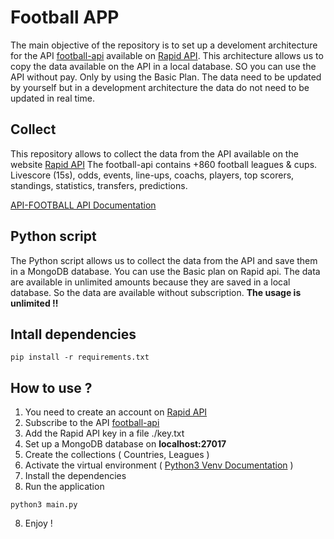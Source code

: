 # Football APP

The main objective of the repository is to set up a develoment architecture for the API [football-api](https://rapidapi.com/api-sports/api/api-football) available on [Rapid API](https://rapidapi.com/). This architecture allows us to copy the data available on the API in a local database. SO you can use the API without pay. Only by using the Basic Plan. The data need to be updated by yourself but in a development architecture the data do not need to be updated in real time. 

## Collect

This repository allows to collect the data from the API available on the website [Rapid API](https://rapidapi.com/api-sports/api/api-football)
The football-api contains +860 football leagues & cups. Livescore (15s), odds, events, line-ups, coachs, players, top scorers, standings, statistics, transfers, predictions.

[API-FOOTBALL API Documentation](https://www.api-football.com/documentation-v3)

## Python script

The Python script allows us to collect the data from the API and save them in a MongoDB database. You can use the Basic plan on Rapid api.
The data are available in unlimited amounts because they are saved in a local database. So the data are available without subscription. 
**The usage is unlimited !!**

## Intall dependencies

```
pip install -r requirements.txt
```

## How to use ?

1. You need to create an account on [Rapid API](https://rapidapi.com/)
2. Subscribe to the API [football-api](https://rapidapi.com/api-sports/api/api-football)
3. Add the Rapid API key in a file ./key.txt
4. Set up a MongoDB database on **localhost:27017**
5. Create the collections ( Countries, Leagues )
6. Activate the virtual environment ( [Python3 Venv Documentation](https://docs.python.org/fr/3/library/venv.html) )
7. Install the dependencies
8. Run the application
```
python3 main.py
```
8. Enjoy !